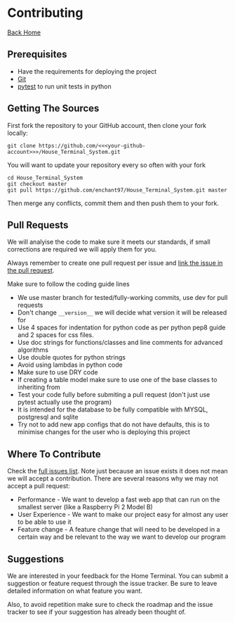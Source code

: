 # Contributing
[Back Home](index.md)

## Prerequisites
-   Have the requirements for deploying the project
-   [Git](https://git-scm.com/)
-   [pytest](https://pypi.org/project/pytest/) to run unit tests in python

## Getting The Sources
First fork the repository to your GitHub account, then clone your fork locally:
```
git clone https://github.com/<<<your-github-account>>>/House_Terminal_System.git
```

You will want to update your repository every so often with your fork
```
cd House_Terminal_System
git checkout master
git pull https://github.com/enchant97/House_Terminal_System.git master
```
Then merge any conflicts, commit them and then push them to your fork.

## Pull Requests
We will analyise the code to make sure it meets our standards,
if small corrections are required we will apply them for you.

Always remember to create one pull request per issue and
[link the issue in the pull request](https://github.blog/2011-10-12-introducing-issue-mentions/).

Make sure to follow the coding guide lines
-   We use master branch for tested/fully-working commits, use dev for pull requests
-   Don't change `__version__` we will decide what version it will be released for
-   Use 4 spaces for indentation for python code as per python pep8 guide and 2 spaces for css files.
-   Use doc strings for functions/classes and line comments for advanced algorithms
-   Use double quotes for python strings
-   Avoid using lambdas in python code
-   Make sure to use DRY code
-   If creating a table model make sure to use one of the base classes to inheriting from
-   Test your code fully before submiting a pull request (don't just use pytest actually use the program)
-   It is intended for the database to be fully compatible with MYSQL, postgresql and sqlite
-   Try not to add new app configs that do not have defaults,
this is to minimise changes for the user who is deploying this project

## Where To Contribute
Check the [full issues list](https://github.com/enchant97/House_Terminal_System/issues).
Note just because an issue exists it does not mean we will accept a contribution. There are
several reasons why we may not accept a pull request:
-   Performance - We want to develop a fast web app that can run on the smallest server
(like a Raspberry Pi 2 Model B)
-   User Experience - We want to make our project easy for almost any user to be able to use it
-   Feature change - A feature change that will need to be developed in a certain way
and be relevant to the way we want to develop our program

## Suggestions
We are interested in your feedback for the Home Terminal. You can submit a
suggestion or feature request through the issue tracker.
Be sure to leave detailed information on what feature you want.

Also, to avoid repetition make sure to check the roadmap and
the issue tracker to see if your suggestion has already been thought of.
